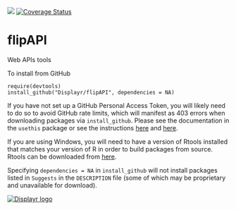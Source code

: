[![](https://travis-ci.org/Displayr/flipAPI.svg?branch=master)](https://travis-ci.org/Displayr/flipAPI/)
[![Coverage Status](https://coveralls.io/repos/github/Displayr/flipAPI/badge.svg?branch=master)](https://coveralls.io/github/Displayr/flipAPI?branch=master)
# flipAPI

Web APIs tools

To install from GitHub
```
require(devtools)
install_github("Displayr/flipAPI", dependencies = NA)
```

If you have not set up a GitHub Personal Access Token, you will likely need to do so to avoid 
GitHub rate limits, which will manifest as 403 errors when downloading packages via
`install_github`. Please see the documentation in the `usethis` package or see the 
instructions [here](https://docs.github.com/en/authentication/keeping-your-account-and-data-secure/creating-a-personal-access-token) and [here](https://docs.github.com/en/authentication/keeping-your-account-and-data-secure/creating-a-personal-access-token).

If you are using Windows, you will need to have a version of Rtools installed that matches your
version of R in order to build packages from source. Rtools can be downloaded from
[here](https://cran.r-project.org/bin/windows/Rtools/).

Specifying `dependencies = NA` in `install_github` will not install packages listed
in `Suggests` in the `DESCRIPTION` file (some of which may be proprietary and unavailable for download).

[![Displayr logo](https://mwmclean.github.io/img/logo-header.png)](https://www.displayr.com)
